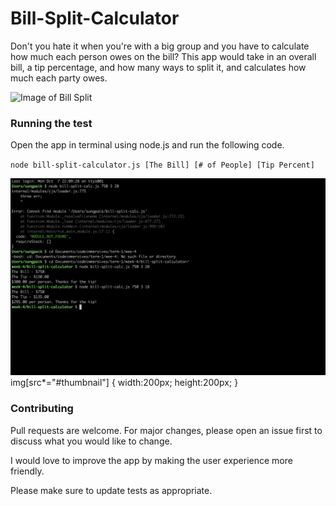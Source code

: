 # Bill-Split-Calculator
Don't you hate it when you're with a big group and you have to calculate how much each person owes on the bill? This app would take in an overall bill, a tip percentage, and how many ways to split it, and calculates how much each party owes.

![Image of Bill Split](https://encrypted-tbn0.gstatic.com/images?q=tbn:ANd9GcQ7E_63oxYLuGHw-_9O4lrtyPk6_kOGOIZbDWx7ESlEjKSNmdlL)

### Running the test
Open the app in terminal using node.js and run the following code.

`node bill-split-calculator.js [The Bill] [# of People] [Tip Percent]`

![Image of Test](img-folder/Screen&#32;Shot&#32;2019-10-08&#32;at&#32;11.40.47&#32;AM.png)
img[src*="#thumbnail"] {
   width:200px;
   height:200px;
}


### Contributing
Pull requests are welcome. For major changes, please open an issue first to discuss what you would like to change.

I would love to improve the app by making the user experience more friendly.

Please make sure to update tests as appropriate.
